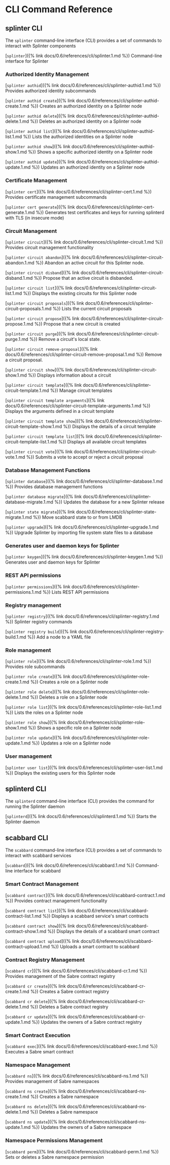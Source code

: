 # CLI Command Reference

<!--
  Copyright 2018-2021 Cargill Incorporated
  Licensed under Creative Commons Attribution 4.0 International License
  https://creativecommons.org/licenses/by/4.0/
-->

## splinter CLI
The `splinter` command-line interface (CLI) provides a set of commands to
interact with Splinter components

[`splinter`]({% link docs/0.6/references/cli/splinter.1.md %})
Command-line interface for Splinter

### Authorized Identity Management
[`splinter authid`]({% link docs/0.6/references/cli/splinter-authid.1.md %})
Provides authorized identity subcommands

[`splinter authid create`]({% link
docs/0.6/references/cli/splinter-authid-create.1.md %})
Creates an authorized identity on a Splinter node

[`splinter authid delete`]({% link
docs/0.6/references/cli/splinter-authid-delete.1.md %})
Deletes an authorized identity on a Splinter node

[`splinter authid list`]({% link
docs/0.6/references/cli/splinter-authid-list.1.md %})
Lists the authorized identities on a Splinter node

[`splinter authid show`]({% link
docs/0.6/references/cli/splinter-authid-show.1.md %})
Shows a specific authorized identity on a Splinter node

[`splinter authid update`]({% link
docs/0.6/references/cli/splinter-authid-update.1.md %})
Updates an authorized identity on a Splinter node

### Certificate Management
[`splinter cert`]({% link docs/0.6/references/cli/splinter-cert.1.md %})
Provides certificate management subcommands

[`splinter cert
generate`]({% link docs/0.6/references/cli/splinter-cert-generate.1.md %})
Generates test certificates and keys for running splinterd with TLS (in insecure
mode)

### Circuit Management
[`splinter circuit`]({% link docs/0.6/references/cli/splinter-circuit.1.md %})
Provides circuit management functionality

[`splinter circuit
abandon`]({% link docs/0.6/references/cli/splinter-circuit-abandon.1.md %})
Abandon an active circuit for this Splinter node.

[`splinter circuit
disband`]({% link docs/0.6/references/cli/splinter-circuit-disband.1.md %})
Propose that an active circuit is disbanded.

[`splinter circuit
list`]({% link docs/0.6/references/cli/splinter-circuit-list.1.md %})
Displays the existing circuits for this Splinter node

[`splinter circuit
proposals`]({% link docs/0.6/references/cli/splinter-circuit-proposals.1.md %})
Lists the current circuit proposals

[`splinter circuit
propose`]({% link docs/0.6/references/cli/splinter-circuit-propose.1.md %})
Propose that a new circuit is created

[`splinter circuit
purge`]({% link docs/0.6/references/cli/splinter-circuit-purge.1.md %})
Remove a circuit's local state.

[`splinter circuit
remove-proposal`]({%
link docs/0.6/references/cli/splinter-circuit-remove-proposal.1.md %})
Remove a circuit proposal.

[`splinter circuit
show`]({% link docs/0.6/references/cli/splinter-circuit-show.1.md %})
Displays information about a circuit

[`splinter circuit
template`]({% link docs/0.6/references/cli/splinter-circuit-template.1.md %})
 Manage circuit templates

[`splinter circuit template arguments`]({% link
docs/0.6/references/cli/splinter-circuit-template-arguments.1.md %})
Displays the arguments defined in a circuit template

[`splinter circuit template
show`]({% link docs/0.6/references/cli/splinter-circuit-template-show.1.md %})
Displays the details of a circuit template

[`splinter circuit template
list`]({% link docs/0.6/references/cli/splinter-circuit-template-list.1.md %})
Displays all available circuit templates

[`splinter circuit
vote`]({% link docs/0.6/references/cli/splinter-circuit-vote.1.md %})
Submits a vote to accept or reject a circuit proposal

### Database Management Functions
[`splinter database`]({% link docs/0.6/references/cli/splinter-database.1.md %})
Provides database management functions

[`splinter database
migrate`]({% link docs/0.6/references/cli/splinter-database-migrate.1.md %})
Updates the database for a new Splinter release

[`splinter state
migrate`]({% link docs/0.6/references/cli/splinter-state-migrate.1.md %})
Move scabbard state to or from LMDB

[`splinter
upgrade`]({% link docs/0.6/references/cli/splinter-upgrade.1.md %})
Upgrade Splinter by importing file system state files to a database

### Generates user and daemon keys for Splinter
[`splinter keygen`]({% link docs/0.6/references/cli/splinter-keygen.1.md %})
Generates user and daemon keys for Splinter

### REST API permissions

[`splinter permissions`]({% link
docs/0.6/references/cli/splinter-permissions.1.md %}) Lists REST API
permissions

### Registry management

[`splinter registry`]({% link
docs/0.6/references/cli/splinter-registry.1.md %}) Splinter registry commands

[`splinter registry build`]({% link
docs/0.6/references/cli/splinter-registry-build.1.md %}) Add a node to a YAML
file

### Role management

[`splinter role`]({% link docs/0.6/references/cli/splinter-role.1.md %})
Provides role subcommands

[`splinter role create`]({% link
docs/0.6/references/cli/splinter-role-create.1.md %})
Creates a role on a Splinter node

[`splinter role delete`]({% link
docs/0.6/references/cli/splinter-role-delete.1.md %})
Deletes a role on a Splinter node

[`splinter role list`]({% link docs/0.6/references/cli/splinter-role-list.1.md
%})
Lists the roles on a Splinter node

[`splinter role show`]({% link docs/0.6/references/cli/splinter-role-show.1.md
%})
Shows a specific role on a Splinter node

[`splinter role update`]({% link
docs/0.6/references/cli/splinter-role-update.1.md %})
Updates a role on a Splinter node

### User management
[`splinter user list`]({% link
docs/0.6/references/cli/splinter-user-list.1.md %})
Displays the existing users for this Splinter node

## splinterd CLI

The `splinterd` command-line interface (CLI) provides the command for running
the Splinter daemon

[`splinterd`]({% link docs/0.6/references/cli/splinterd.1.md %})
Starts the Splinter daemon

## scabbard CLI
The `scabbard` command-line interface (CLI) provides a set of commands to
interact with scabbard services

[`scabbard`]({% link docs/0.6/references/cli/scabbard.1.md %})
Command-line interface for scabbard

### Smart Contract Management

[`scabbard contract`]({% link docs/0.6/references/cli/scabbard-contract.1.md %})
Provides contract management functionality

[`scabbard contract
list`]({% link docs/0.6/references/cli/scabbard-contract-list.1.md %})
Displays a scabbard service's smart contracts

[`scabbard contract
show`]({% link docs/0.6/references/cli/scabbard-contract-show.1.md %})
Displays the details of a scabbard smart contract

[`scabbard contract
upload`]({% link docs/0.6/references/cli/scabbard-contract-upload.1.md %})
Uploads a smart contract to scabbard

### Contract Registry Management

[`scabbard cr`]({% link docs/0.6/references/cli/scabbard-cr.1.md %})
Provides management of the Sabre contract registry

[`scabbard cr
create`]({% link docs/0.6/references/cli/scabbard-cr-create.1.md %})
Creates a Sabre contract registry

[`scabbard cr
delete`]({% link docs/0.6/references/cli/scabbard-cr-delete.1.md %})
Deletes a Sabre contract registry

[`scabbard cr
update`]({% link docs/0.6/references/cli/scabbard-cr-update.1.md %})
Updates the owners of a Sabre contract registry

### Smart Contract Execution

[`scabbard exec`]({% link docs/0.6/references/cli/scabbard-exec.1.md %})
Executes a Sabre smart contract

### Namespace Management

[`scabbard ns`]({% link docs/0.6/references/cli/scabbard-ns.1.md %})
Provides management of Sabre namespaces

[`scabbard ns
create`]({% link docs/0.6/references/cli/scabbard-ns-create.1.md %})
Creates a Sabre namespace

[`scabbard ns
delete`]({% link docs/0.6/references/cli/scabbard-ns-delete.1.md %})
Deletes a Sabre namespace

[`scabbard ns
update`]({% link docs/0.6/references/cli/scabbard-ns-update.1.md %})
Updates the owners of a Sabre namespace

### Namespace Permissions Management

[`scabbard perm`]({% link docs/0.6/references/cli/scabbard-perm.1.md %})
Sets or deletes a Sabre namespace permission
